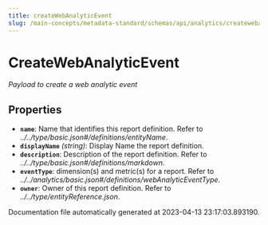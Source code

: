 ```yaml
---
title: createWebAnalyticEvent
slug: /main-concepts/metadata-standard/schemas/api/analytics/createwebanalyticevent
---
```


# CreateWebAnalyticEvent

*Payload to create a web analytic event*

## Properties

- **`name`**: Name that identifies this report definition. Refer to *../../type/basic.json#/definitions/entityName*.
- **`displayName`** *(string)*: Display Name the report definition.
- **`description`**: Description of the report definition. Refer to *../../type/basic.json#/definitions/markdown*.
- **`eventType`**: dimension(s) and metric(s) for a report. Refer to *../../analytics/basic.json#/definitions/webAnalyticEventType*.
- **`owner`**: Owner of this report definition. Refer to *../../type/entityReference.json*.


Documentation file automatically generated at 2023-04-13 23:17:03.893190.
